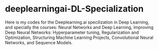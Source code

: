 # deeplearningai-DL-Specialization
Here is my codes for the Deeplearning.ai specilization in Deep Learning, and specially the courses: Neural Networks and Deep Learning, Improving Deep Neural Networks: Hyperparameter tuning, Regularization and Optimization, Structuring Machine Learning Projects, Convolutional Neural Networks, and Sequence Models. 
